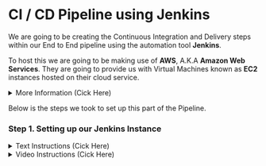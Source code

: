 # CI / CD Pipeline using Jenkins

We are going to be creating the Continuous Integration and Delivery steps within our End to End pipeline using the automation tool **Jenkins**.

To host this we are going to be making use of **AWS**, A.K.A **Amazon Web Services**. They are going to provide us with Virtual Machines known as **EC2** instances hosted on their cloud service.

<details>
<summary>More Information (Cick Here)</summary>
<p>

### Further Information on Key Words

1. _**What is Jenkins?**_ - Jenkins is an automation server commonly used to support building, deploying and automating any project pipeline. It is open source, meaning there are thousands of amazing plugins.
2. _**What is AWS**_ - Amazon Web Services is an on-demand cloud platform that provides services to companies requiring database storage, content delivery, or other functionality.
3. _**What is a EC2**_ - A Service on AWS it stands for _Amazon Elastic Compute Cloud_ is a web service that provides secure, resizable compute capacity in the cloud. Designed to make web-scaling easier and allows access to VMs on Amazons computing environment.
4. _**VPC**_ - 
5. _**Subnet**_ - 

</p>
</details>

Below is the steps we took to set up this part of the Pipeline.

### Step 1. Setting up our Jenkins Instance

<details>
<summary>Text Instructions (Cick Here)</summary>
<p>

Go to Amazon Web Services Console and navigate to the EC2 Service, from there select **Create Service**.

Then Choose the **Ubuntu 16.04 LTS (HVM)** on **64-bit(x86)**.

![Image_of_step1_creating_EM2](img/Step_1_EM2_Setup.PNG)

Now Choose the **t2.micro** type, this is big enough as we are only running small jobs on our server.

![Image_of_step2_creating_EM2](img/Step_2_EM2_Setup.PNG)

Configure the instance so it is attached to a VPC, Subnet and Auto-assign public IP. Make sure you attach it to your own VPC if you have one.

![Image_of_step3_creating_EM2](img/Step_3_EM2_Setup.PNG)

For storage, leave it as it is as this is enough for our server. If it was bigger 8GB may not be enough.

![Image_of_step4_creating_EM2](img/Step_4_EM2_Setup.PNG)

Now give the Instance a memorable and meaningful name as this is what it will appear as in the instances dropdown.

![Image_of_step5_creating_EM2](img/Step_5_EM2_Setup.PNG)

For the Security Group, you need to create a set of necessary inbound and outbound rules. These will allow access into our server with specific access rights. I already had a pre-made security group so I used that but you can go ahead and create your own.

The Security group rules should look like so:

**Inbound Rules**

| **Type**   | **Protocol** | **Port range** | **Source**      | **Description**                  |
|------------|--------------|----------------|-----------------|----------------------------------|
| HTTP       | TCP          | 80             | 0.0.0.0/0       | HTTP Access                      |
| HTTP       | TCP          | 80             | ::/0            | HTTP Access                      |
| Custom TCP | TCP          | 8080           | 0.0.0.0/0       | Jenkins Default Port             |
| Custom TCP | TCP          | 8080           | ::/0            | Jenkins Default Port             |
| SSH        | TCP          | 22             | <your_ipv4>/32  | SSH From your IP                 |
| SSH        | TCP          | 22             | <slave_ipv4>/32 | SSH From Slave Node              |
| SMTP        | TCP          | 25             | 0.0.0.0/0 | Allow Emails to be sent on SMTP Port               |
| SMTP        | TCP          | 25             | ::/0 | Allow Emails to be sent on SMTP Port              |
| Custom TCP | TCP          | 3000           | 0.0.0.0/0       | NodeJS default Port              |
| Custom TCP | TCP          | 3000           | ::/0            | NodeJS default Port              |
| HTTPS      | TCP          | 443            | 0.0.0.0/0       | HTTPS Access                     |
| HTTPS      | TCP          | 443            | ::/0            | HTTPS Access                     |
| Custom TCP | TCP          | 9007           | 0.0.0.0/0       | Allow Slave access  on this Port |
| Custom TCP | TCP          | 9007           | ::/0            | Allow Slave access on this Port  |

**Outbound Rules**

| **Type**    | **Protocol** | **Port range** | **Source** | **Description**       |
|-------------|--------------|----------------|------------|-----------------------|
| All traffic | All          | All            | 0.0.0.0/0  | Allow All Traffic Out |

_This is me selecting an existing Security Group_.

![Image_of_step6_creating_EM2](img/Step_6_EM2_Setup.PNG)

Now launch the instance, and choose a key that will be used to SSH into the instance later on to set it up. In this case I chose the DevOpsStudentKey

![Image_of_step7_creating_EM2](img/Step_7_EM2_Setup.PNG)

Now we should be able to view our instance in the main menu, we can also get the IP if we click it and copy the public IPv4 address. Copy this address for now as we will need it in the next step.

![Image_of_step8_creating_EM2](img/Step_8_EM2_Setup.PNG)

Now go into a unix-based terminal on your system, in my case the GitBash Terminal. and write the following command. Make sure you have the corresponding key you set in the `.ssh` folder.

```bash
# SSH into the Jenkins instance using SSH
ssh -i ~/.ssh/DevOpsStudentKey ubuntu@<ipv4_of_EM2>
```

Once you are inside we need to install Jenkins and start it on our instance. Instance is by default running on port `8080`.

```bash
# Install Java Development Kit (JDK)
sudo apt update
sudo apt install openjdk-8-jdk

# Install Jenkins
wget -q -O - https://pkg.jenkins.io/debian/jenkins-ci.org.key | sudo apt-key add -

echo "deb https://pkg.jenkins.io/debian-stable binary/" | sudo tee /etc/apt/sources.list.d/jenkins.list

# Update Machine
sudo apt-get update -y
sudo apt-get install jenkins
sudo systemctl start jenkins
sudo systemctl status jenkins
```

This should then display a success message like the one below, if the server has been successfully installed.

![Image_of_step9_creating_EM2](img/Step_9_EM2_Setup.PNG)

We are going to set up the Jenkins Server in our browser in the next step...

</p>
</details>

<details>
<summary>Video Instructions (Cick Here)</summary>
<p>

**This is a Gif of the Steps to take**, it less descriptive than the text but is here for extra help of what steps you need to take.

### Video 1 - Setting up Jenkins EM2 on AWS

![Gif1_Settingup_jenkins_onAWS](img/GifOfEM2ONAWS.gif)

### Video 2 - Setting up Jenkins inside EM2 Instance

![Gif2_Settingup_Jenkins_insideEM2](img/GifOfINSTALLONJENKINS.gif)

</p>
</details>

